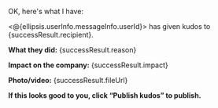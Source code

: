 OK, here's what I have:

<@{ellipsis.userInfo.messageInfo.userId}> has given kudos to {successResult.recipient}.

**What they did:**
{successResult.reason}

**Impact on the company:**
{successResult.impact}

**Photo/video:**
{successResult.fileUrl}

**If this looks good to you, click “Publish kudos” to publish.**
